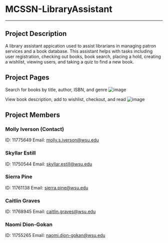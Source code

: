 # MCSSN-LibraryAssistant

***

## Project Description
A library assistant appication used to assist librarians in managing patron services and a book database. This assistant helps with tasks including user registration, checking out books, book search, placing a hold, creating a wishlist, viewing users, and taking a quiz to find a new book. 

## Project Pages
Search for books by title, author, ISBN, and genre
![image](https://user-images.githubusercontent.com/112673303/236045870-1010d683-26cb-4b7f-b2bf-4e2d65a7b3ee.png)

View book description, add to wishlist, checkout, and read
![image](https://user-images.githubusercontent.com/112673303/236045978-19206177-f66f-4653-bfc3-14958d71fe0c.png)

## Project Members
### Molly Iverson (Contact)
ID: 11775649
Email: molly.s.iverson@wsu.edu 

### Skyllar Estill 
ID: 11750544
Email: skyllar.estill@wsu.edu

### Sierra Pine
ID: 11761138
Email: sierra.pine@wsu.edu 

### Caitlin Graves
ID: 11768945
Email: caitlin.graves@wsu.edu 

### Naomi Dion-Gokan
ID: 11755265
Email: naomi.dion-gokan@wsu.edu
